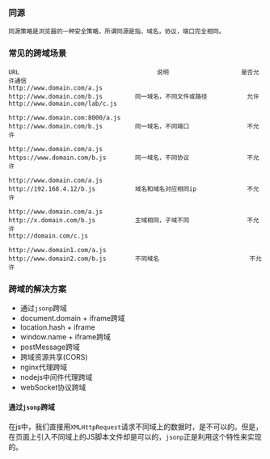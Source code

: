 ### 同源
    同源策略是浏览器的一种安全策略，所谓同源是指，域名，协议，端口完全相同。
    
### 常见的跨域场景
```
URL                                      说明                    是否允许通信
http://www.domain.com/a.js
http://www.domain.com/b.js         同一域名，不同文件或路径           允许
http://www.domain.com/lab/c.js

http://www.domain.com:8000/a.js
http://www.domain.com/b.js         同一域名，不同端口                不允许
 
http://www.domain.com/a.js
https://www.domain.com/b.js        同一域名，不同协议                不允许
 
http://www.domain.com/a.js
http://192.168.4.12/b.js           域名和域名对应相同ip              不允许
 
http://www.domain.com/a.js
http://x.domain.com/b.js           主域相同，子域不同                不允许
http://domain.com/c.js
 
http://www.domain1.com/a.js
http://www.domain2.com/b.js        不同域名                         不允许
```

### 跨域的解决方案
- 通过`jsonp`跨域
- document.domain + iframe跨域
- location.hash + iframe
- window.name + iframe跨域
- postMessage跨域
- 跨域资源共享(CORS)
- nginx代理跨域
- nodejs中间件代理跨域
- webSocket协议跨域


#### 通过`jsonp`跨域
在js中，我们直接用`XMLHttpRequest`请求不同域上的数据时，是不可以的。但是，在页面上引入不同域上的JS脚本文件却是可以的，`jsonp`正是利用这个特性来实现的。